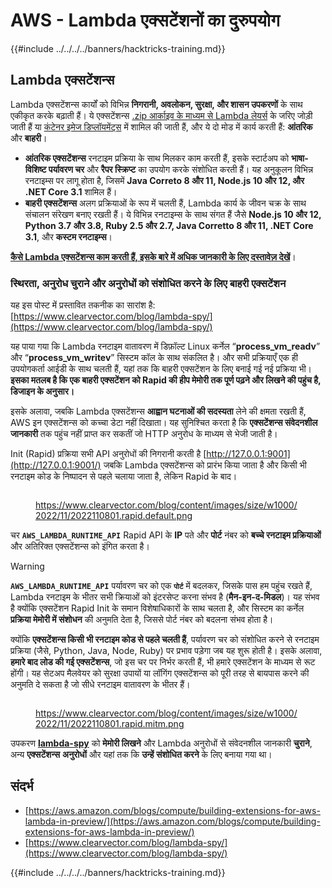 # AWS - Lambda एक्सटेंशनों का दुरुपयोग

{{#include ../../../../banners/hacktricks-training.md}}

## Lambda एक्सटेंशन्स

Lambda एक्सटेंशन्स कार्यों को विभिन्न **निगरानी, अवलोकन, सुरक्षा, और शासन उपकरणों** के साथ एकीकृत करके बढ़ाती हैं। ये एक्सटेंशन्स [.zip आर्काइव के माध्यम से Lambda लेयर्स](https://docs.aws.amazon.com/lambda/latest/dg/configuration-layers.html) के जरिए जोड़ी जाती हैं या [कंटेनर इमेज डिप्लॉयमेंट्स](https://aws.amazon.com/blogs/compute/working-with-lambda-layers-and-extensions-in-container-images/) में शामिल की जाती हैं, और ये दो मोड में कार्य करती हैं: **आंतरिक** और **बाहरी**।

- **आंतरिक एक्सटेंशन्स** रनटाइम प्रक्रिया के साथ मिलकर काम करती हैं, इसके स्टार्टअप को **भाषा-विशिष्ट पर्यावरण चर** और **रैपर स्क्रिप्ट** का उपयोग करके संशोधित करती हैं। यह अनुकूलन विभिन्न रनटाइम्स पर लागू होता है, जिसमें **Java Correto 8 और 11, Node.js 10 और 12, और .NET Core 3.1** शामिल हैं।
- **बाहरी एक्सटेंशन्स** अलग प्रक्रियाओं के रूप में चलती हैं, Lambda कार्य के जीवन चक्र के साथ संचालन संरेखण बनाए रखती हैं। ये विभिन्न रनटाइम्स के साथ संगत हैं जैसे **Node.js 10 और 12, Python 3.7 और 3.8, Ruby 2.5 और 2.7, Java Corretto 8 और 11, .NET Core 3.1**, और **कस्टम रनटाइम्स**।

[**कैसे Lambda एक्सटेंशन्स काम करती हैं, इसके बारे में अधिक जानकारी के लिए दस्तावेज़ देखें**](https://docs.aws.amazon.com/lambda/latest/dg/runtimes-extensions-api.html)।

### स्थिरता, अनुरोध चुराने और अनुरोधों को संशोधित करने के लिए बाहरी एक्सटेंशन

यह इस पोस्ट में प्रस्तावित तकनीक का सारांश है: [https://www.clearvector.com/blog/lambda-spy/](https://www.clearvector.com/blog/lambda-spy/)

यह पाया गया कि Lambda रनटाइम वातावरण में डिफ़ॉल्ट Linux कर्नेल “**process_vm_readv**” और “**process_vm_writev**” सिस्टम कॉल के साथ संकलित है। और सभी प्रक्रियाएँ एक ही उपयोगकर्ता आईडी के साथ चलती हैं, यहां तक कि बाहरी एक्सटेंशन के लिए बनाई गई नई प्रक्रिया भी। **इसका मतलब है कि एक बाहरी एक्सटेंशन को Rapid की हीप मेमोरी तक पूर्ण पढ़ने और लिखने की पहुंच है, डिजाइन के अनुसार।**

इसके अलावा, जबकि Lambda एक्सटेंशन्स **आह्वान घटनाओं की सदस्यता** लेने की क्षमता रखती हैं, AWS इन एक्सटेंशन्स को कच्चा डेटा नहीं दिखाता। यह सुनिश्चित करता है कि **एक्सटेंशन्स संवेदनशील जानकारी** तक पहुंच नहीं प्राप्त कर सकतीं जो HTTP अनुरोध के माध्यम से भेजी जाती है।

Init (Rapid) प्रक्रिया सभी API अनुरोधों की निगरानी करती है [http://127.0.0.1:9001](http://127.0.0.1:9001/) जबकि Lambda एक्सटेंशन्स को प्रारंभ किया जाता है और किसी भी रनटाइम कोड के निष्पादन से पहले चलाया जाता है, लेकिन Rapid के बाद।

<figure><img src="../../../../images/image (254).png" alt=""><figcaption><p><a href="https://www.clearvector.com/blog/content/images/size/w1000/2022/11/2022110801.rapid.default.png">https://www.clearvector.com/blog/content/images/size/w1000/2022/11/2022110801.rapid.default.png</a></p></figcaption></figure>

चर **`AWS_LAMBDA_RUNTIME_API`** Rapid API के **IP** पते और **पोर्ट** नंबर को **बच्चे रनटाइम प्रक्रियाओं** और अतिरिक्त एक्सटेंशन्स को इंगित करता है।

> [!WARNING]
> **`AWS_LAMBDA_RUNTIME_API`** पर्यावरण चर को एक **`पोर्ट`** में बदलकर, जिसके पास हम पहुंच रखते हैं, Lambda रनटाइम के भीतर सभी क्रियाओं को इंटरसेप्ट करना संभव है (**मैन-इन-द-मिडल**)। यह संभव है क्योंकि एक्सटेंशन Rapid Init के समान विशेषाधिकारों के साथ चलता है, और सिस्टम का कर्नेल **प्रक्रिया मेमोरी में संशोधन** की अनुमति देता है, जिससे पोर्ट नंबर को बदलना संभव होता है।

क्योंकि **एक्सटेंशन्स किसी भी रनटाइम कोड से पहले चलती हैं**, पर्यावरण चर को संशोधित करने से रनटाइम प्रक्रिया (जैसे, Python, Java, Node, Ruby) पर प्रभाव पड़ेगा जब यह शुरू होती है। इसके अलावा, **हमारे बाद लोड की गई एक्सटेंशन्स**, जो इस चर पर निर्भर करती हैं, भी हमारे एक्सटेंशन के माध्यम से रूट होंगी। यह सेटअप मैलवेयर को सुरक्षा उपायों या लॉगिंग एक्सटेंशन्स को पूरी तरह से बायपास करने की अनुमति दे सकता है जो सीधे रनटाइम वातावरण के भीतर हैं।

<figure><img src="../../../../images/image (267).png" alt=""><figcaption><p><a href="https://www.clearvector.com/blog/content/images/size/w1000/2022/11/2022110801.rapid.mitm.png">https://www.clearvector.com/blog/content/images/size/w1000/2022/11/2022110801.rapid.mitm.png</a></p></figcaption></figure>

उपकरण [**lambda-spy**](https://github.com/clearvector/lambda-spy) को **मेमोरी लिखने** और Lambda अनुरोधों से संवेदनशील जानकारी **चुराने**, अन्य **एक्सटेंशन्स** **अनुरोधों** और यहां तक कि **उन्हें संशोधित करने** के लिए बनाया गया था।

## संदर्भ

- [https://aws.amazon.com/blogs/compute/building-extensions-for-aws-lambda-in-preview/](https://aws.amazon.com/blogs/compute/building-extensions-for-aws-lambda-in-preview/)
- [https://www.clearvector.com/blog/lambda-spy/](https://www.clearvector.com/blog/lambda-spy/)

{{#include ../../../../banners/hacktricks-training.md}}
